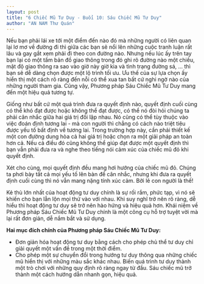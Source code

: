 ```yaml
---
layout: post
title: "6 Chiếc Mũ Tư Duy - Buổi 10: Sáu Chiếc Mũ Tư Duy"
author: "AN NAM Thư Quán"
---
```


Nếu bạn phải lái xe tới một điểm đến nào đó mà những người có liên quan lại lơ mơ về đường đi thì giữa các bạn sẽ nổi lên những cuộc tranh luận rất lâu và gay gắt xem phải đi theo con đường nào. Nhưng nếu lúc ấy trên tay bạn lại có một tấm bản đồ giao thông trong đó ghi rõ đường nào một chiều, mật độ giao thông ra sao vào giờ này giờ kia và tình trạng đường sá, ... thì bạn sẽ dễ dàng chọn được một lộ trình tối ưu. Ưu thế của sự lựa chọn ấy hiển thị một cách rõ ràng đến nỗi có thể xua tan bất cứ nghi ngờ nào của những người tham gia. Cũng vậy, Phương pháp Sáu Chiếc Mũ Tư Duy mang đến một hiệu quả tương tự.

Giống như bất cứ một quá trình đưa ra quyết định nào, quyết định cuối cùng có thể khó đạt được hoặc không thể đạt được, có thể nó đòi hỏi chúng ta phải cân nhắc giữa hai giá trị đối lập nhau. Nó cũng có thể tùy thuộc vào việc đoán định tương lai - mà con người thì chẳng có cách nào triệt tiêu được yếu tố bất định về tương lai. Trong trường hợp này, cần phải thiết kế một con đường dung hòa cả hai giá trị hoặc chọn ra một giải pháp an toàn hơn cả. Nếu cả điều đó cũng không thể giúp đạt được một quyết định thì bạn vẫn phải đưa ra và nghe theo tiếng nói cảm xúc của chiếc mũ đỏ khi quyết định.

Xét cho cùng, mọi quyết định đều mang hơi hướng của chiếc mũ đỏ. Chúng ta phơi bày tất cả mọi yếu tố lên bàn để cân nhắc, nhưng khi đưa ra quyết định cuối cùng thì nó vẫn mang nặng tính xúc cảm. Bởi lẽ con người là thế!

Kẻ thù lớn nhất của hoạt động tư duy chính là sự rối rắm, phức tạp, vì nó sẽ khiến cho bạn lẫn lộn mọi thứ vào với nhau. Khi suy nghĩ trở nên rõ ràng, dễ hiểu thì hoạt động tư duy sẽ trở nên hào hứng và hiệu quả hơn. Khái niệm về Phương pháp Sáu Chiếc Mũ Tư Duy chính là một công cụ hỗ trợ tuyệt vời mà lại rất đơn giản, dễ nắm bắt và sử dụng.

**Hai mục đích chính của Phương pháp Sáu Chiếc Mũ Tư Duy:**

* Đơn giản hóa hoạt động tư duy bằng cách cho phép chủ thể tư duy chỉ giải quyết một vấn đề trong một thời điểm.
* Cho phép một sự chuyển đổi trong hướng tư duy thông qua những chiếc mũ hiển thị với những màu sắc khác nhau. Biến quá trình tư duy thành một trò chơi với những quy định rõ ràng ngay từ đầu. Sáu chiếc mũ trở thành một cách hướng dẫn nhanh gọn, hiệu quả.



